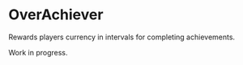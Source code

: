 # OverAchiever
Rewards players currency in intervals for completing achievements.

Work in progress.